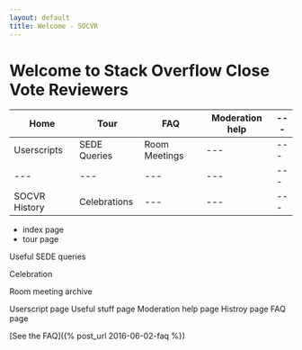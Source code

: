 ```yaml
---
layout: default
title: Welcome - SOCVR
---
```


# Welcome to Stack Overflow Close Vote Reviewers

| Home | Tour | FAQ | Moderation help | --- | 
| --- | --- | --- | --- | --- |
| Userscripts | SEDE Queries | Room Meetings | --- | --- |
| --- | --- | --- | --- | --- |
| SOCVR History | Celebrations | --- | --- | --- |

 - index page
 - tour page

Useful SEDE queries

Celebration

Room meeting archive

Userscript page
Useful stuff page
Moderation help page
Histroy page
FAQ page






[See the FAQ]({% post_url 2016-06-02-faq %}) <!-- This is how you have to do it! -->


